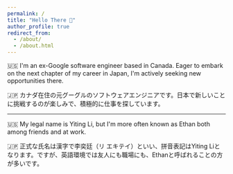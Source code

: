 ```yaml
---
permalink: /
title: "Hello There 👋"
author_profile: true
redirect_from:
  - /about/
  - /about.html
---
```


🇺🇸 I'm an ex-Google software engineer based in Canada. Eager to embark on the next chapter of my career in Japan, I'm actively seeking new opportunities there.

🇯🇵 カナダ在住の元グーグルのソフトウェアエンジニアです。日本で新しいことに挑戦するのが楽しみで、積極的に仕事を探しています。

---

🇺🇸 My legal name is Yiting Li, but I'm more often known as Ethan both among friends and at work.

🇯🇵 正式な氏名は漢字で李奕廷（リ エキテイ）といい、拼音表記はYiting Liとなります。ですが、英語環境では友人にも職場にも、Ethanと呼ばれることの方が多いです。
